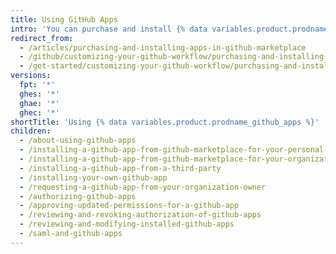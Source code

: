 ```yaml
---
title: Using GitHub Apps
intro: 'You can purchase and install {% data variables.product.prodname_github_apps %} from {% data variables.product.prodname_marketplace %}.'
redirect_from:
  - /articles/purchasing-and-installing-apps-in-github-marketplace
  - /github/customizing-your-github-workflow/purchasing-and-installing-apps-in-github-marketplace
  - /get-started/customizing-your-github-workflow/purchasing-and-installing-apps-in-github-marketplace
versions:
  fpt: '*'
  ghes: '*'
  ghae: '*'
  ghec: '*'
shortTitle: 'Using {% data variables.product.prodname_github_apps %}'
children:
  - /about-using-github-apps
  - /installing-a-github-app-from-github-marketplace-for-your-personal-account
  - /installing-a-github-app-from-github-marketplace-for-your-organizations
  - /installing-a-github-app-from-a-third-party
  - /installing-your-own-github-app
  - /requesting-a-github-app-from-your-organization-owner
  - /authorizing-github-apps
  - /approving-updated-permissions-for-a-github-app
  - /reviewing-and-revoking-authorization-of-github-apps
  - /reviewing-and-modifying-installed-github-apps
  - /saml-and-github-apps
---
```


